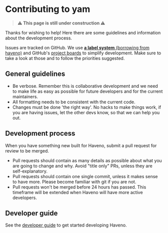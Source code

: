 # Contributing to yam

> **⚠️ This page is still under construction ⚠️**

Thanks for wishing to help! Here there are some guidelines and information about the development process. 

Issues are tracked on GitHub. We use [**a label system** (borrowing from haveno)](https://github.com/haveno-dex/haveno/issues/50) and GitHub's [project boards](https://github.com/ddupont808/yam/projects) to simplify development. Make sure to take a look at those and to follow the priorities suggested.

## General guidelines

- Be verbose. Remember this is collaborative development and we need to make life as easy as possible for future developers and for the current maintainers.
- All formatting needs to be consistent with the current code.
- Changes must be done 'the right way'. No hacks to make things work, if you are having issues, let the other devs know, so that we can help you out.

## Development process

When you have something new built for Haveno, submit a pull request for review to be merged.

- Pull requests should contain as many details as possible about what you are going to change and why. Avoid "title only" PRs, unless they are self-explanatory.
- Pull requests should contain one single commit, unless it makes sense to have more. Please become familiar with git if you are not.
- Pull requests won't be merged before 24 hours has passed. This timeframe will be extended when Haveno will have more active developers.

## Developer guide

See the [developer guide](developer-guide.md) to get started developing Haveno.